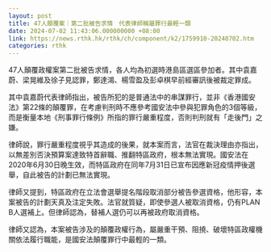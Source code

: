 ```yaml
---
layout: post
title: 47人顛覆案｜第二批被告求情　代表律師稱屬罪行最輕一類
date: 2024-07-02 11:43:06.000000000 +08:00
link: https://news.rthk.hk/rthk/ch/component/k2/1759910-20240702.htm
categories: rthk
---
```


47人顛覆政權案第二批被告求情，各人均為初選時港島區選區參加者。其中袁嘉蔚、梁晃維及徐子見認罪，鄭達鴻、楊雪盈及彭卓棋早前經審訊後被裁定罪成。

其中袁嘉蔚代表律師指出，被告所犯的是普通法中的串謀罪行，並非《香港國安法》第22條的顛覆罪，在考慮判刑時不應參考國安法中參與犯罪角色的3個等級，而是衡量本地《刑事罪行條例》所指的罪行嚴重程度，否則判刑就有「走後門」之嫌。

律師說，罪行嚴重程度視乎其造成的後果，就本案而言，法官在裁決理由亦指出，以無差別否決預算案達致特首辭職、推翻特區政府，根本無法實現。國安法在2020年6月30日晚生效，而特區政府在同年7月31日已宣布因應新冠疫情押後選舉，自此被告的計劃已無法實現。

律師又提到，特區政府在立法會選舉提名階段取消部分被告參選資格，他形容，本案被告的計劃天真及注定失敗。法官就質疑，即使參選人被取消資格，仍有PLAN B人選補上。但律師認為，替補人選仍可以再被政府取消資格。

律師又認為，本案被告涉及的顛覆政權行為，屬嚴重干預、阻撓、破壞特區政權機關依法履行職能，是國安法顛覆罪行中最輕的一類。
